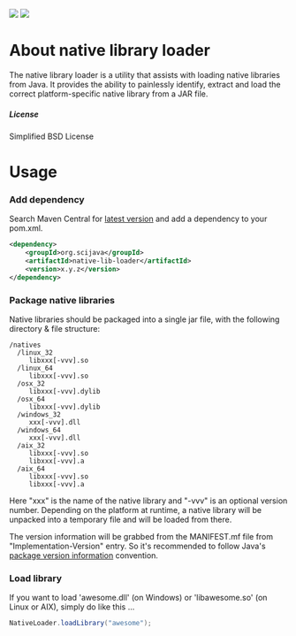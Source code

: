 [![](https://img.shields.io/maven-central/v/org.scijava/native-lib-loader.svg)](http://search.maven.org/#search%7Cgav%7C1%7Cg%3A%22org.scijava%22%20AND%20a%3A%22native-lib-loader%22)
[![](https://travis-ci.org/scijava/native-lib-loader.svg?branch=master)](https://travis-ci.org/scijava/native-lib-loader)

# About native library loader

The native library loader is a utility that assists with loading native
libraries from Java. It provides the ability to painlessly identify, extract
and load the correct platform-specific native library from a JAR file.


##### License

Simplified BSD License


# Usage

### Add dependency

Search Maven Central for [latest version](http://search.maven.org/#search|ga|1|a:native-lib-loader)
and add a dependency to your pom.xml.

```xml
<dependency>
    <groupId>org.scijava</groupId>
    <artifactId>native-lib-loader</artifactId>
    <version>x.y.z</version>
</dependency>
```

### Package native libraries

Native libraries should be packaged into a single jar file, with the
following directory & file structure:

```
/natives
  /linux_32
     libxxx[-vvv].so
  /linux_64
     libxxx[-vvv].so
  /osx_32
     libxxx[-vvv].dylib
  /osx_64
     libxxx[-vvv].dylib
  /windows_32
     xxx[-vvv].dll
  /windows_64
     xxx[-vvv].dll
  /aix_32
     libxxx[-vvv].so
     libxxx[-vvv].a
  /aix_64
     libxxx[-vvv].so
     libxxx[-vvv].a
```

Here "xxx" is the name of the native library and "-vvv" is an optional version number.
Depending on the platform at runtime, a native library will be unpacked into a temporary file
and will be loaded from there.

The version information will be grabbed from the MANIFEST.mf file
from "Implementation-Version" entry. So it's recommended to follow Java's
[package version information](https://docs.oracle.com/javase/tutorial/deployment/jar/packageman.html)
convention. 

### Load library

If you want to load 'awesome.dll' (on Windows) or 'libawesome.so' (on Linux or AIX),
simply do like this ...

```Java
NativeLoader.loadLibrary("awesome");
```
